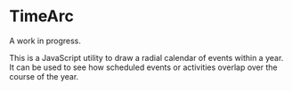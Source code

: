 # TimeArc

A work in progress.

This is a JavaScript utility to draw a radial calendar of events within a year. 
It can be used to see how scheduled events or activities overlap over the course
of the year.

